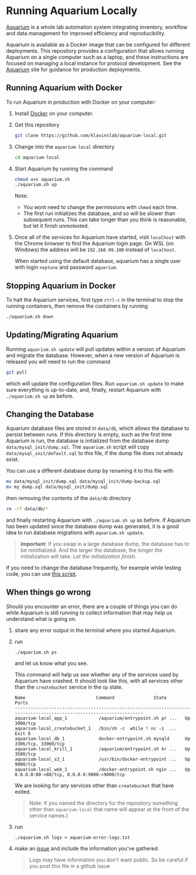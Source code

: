 # Running Aquarium Locally

[Aquarium](aquarium.bio) is a whole lab automation system integrating inventory, workflow and data management for improved efficiency and reproducibility.

Aquarium is available as a Docker image that can be configured for different deployments.
This repository provides a configuration that allows running Aquarium on a single computer such as a laptop, and these instructions are focused on managing a local instance for protocol development.
See the [Aquarium](aquarium.bio) site for guidance for production deployments.

## Running Aquarium with Docker

To run Aquarium in production with Docker on your computer:

1.  Install [Docker](https://www.docker.com/get-started) on your computer.

2.  Get this repository

    ```bash
    git clone https://github.com/klavinslab/aquarium-local.git
    ```

3.  Change into the `aquarium-local` directory

    ```bash
    cd aquarium-local
    ```

4.  Start Aquarium by running the command

    ```bash
    chmod u+x aquarium.sh
    ./aquarium.sh up
    ```

    Note:
    - You wont need to change the permissions with `chmod` each time.
    - The first run initializes the database, and so will be slower than subsequent runs.
      This can take longer than you think is reasonable, but let it finish unmolested.

5.  Once all of the services for Aquarium have started, visit `localhost` with the Chrome browser to find the Aquarium login page.
    On WSL (on Windows) the address will be `192.168.99.100` instead of `localhost`.

    When started using the default database, aquarium has a single user with login `neptune` and password `aquarium`.

## Stopping Aquarium in Docker

To halt the Aquarium services, first type `ctrl-c` in the terminal to stop the running containers, then remove the containers by running

```bash
./aquarium.sh down
```

## Updating/Migrating Aquarium

Running `aquarium.sh update` will pull updates within a version of Aquarium and migrate the database.
However, when a new version of Aquarium is released you will need to run the command

```bash
git pull
```

which will update the configuration files.
Run `aquarium.sh update` to make sure everything is up-to-date, and, finally, restart Aquarium with `./aquarium.sh up` as before.

## Changing the Database

Aquarium database files are stored in `data/db`, which allows the database to persist between runs.
If this directory is empty, such as the first time Aquarium is run, the database is initialized from the database dump `data/mysql_init/dump.sql`.
The `aquarium.sh` script will copy `data/mysql_init/default.sql` to this file, if the dump file does not already exist.

You can use a different database dump by renaming it to this file with

```bash
mv data/mysql_init/dump.sql data/mysql_init/dump-backup.sql
mv my_dump.sql data/mysql_init/dump.sql
```

then removing the contents of the `data/db` directory

```bash
rm -rf data/db/*
```

and finally restarting Aquarium with `./aquarium.sh up` as before.
If Aquarium has been updated since the database dump was generated, it is a good idea to run database migrations with `aquarium.sh update`.

> **Important**: If you swap in a large database dump, the database has to be reinitialized.
> And the larger the database, the longer the initialization will take.
> _Let the initialization finish._

If you need to change the database frequently, for example while testing code, you can use [this script](https://github.com/dvnstrcklnd/aq-hot-swap-db).

## When things go wrong

Should you encounter an error, there are a couple of things you can do while Aquarium is still running to collect information that may help us understand what is going on.

1. share any error output in the terminal where you started Aquarium.

2. run

   ```shell
   ./aquarium.sh ps
   ```

   and let us know what you see.

   This command will help us see whether any of the services used by Aquarium have crashed.
   It should look like this, with all services other than the `createbucket` service in the `Up` state.

   ```shell
   Name                           Command               State                      Ports                   
   --------------------------------------------------------------------------------------------------------------------
   aquarium-local_app_1            /aquarium/entrypoint.sh pr ...   Up       3000/tcp                                  
   aquarium-local_createbucket_1   /bin/sh -c  while ! nc -z  ...   Exit 0                                             
   aquarium-local_db_1             docker-entrypoint.sh mysqld      Up       3306/tcp, 33060/tcp                       
   aquarium-local_krill_1          /aquarium/entrypoint.sh kr ...   Up       3500/tcp                                  
   aquarium-local_s3_1             /usr/bin/docker-entrypoint ...   Up       9000/tcp                                  
   aquarium-local_web_1            /docker-entrypoint.sh ngin ...   Up       0.0.0.0:80->80/tcp, 0.0.0.0:9000->9000/tcp
   ```

   We are looking for any services other than `createbucket` that have exited.

   > Note: If you named the directory for the repository something other than `aquarium-local` that name will appear at the front of the service names.)

3. run

   ```shell
   ./aquarium.sh logs > aquarium-error-logs.txt
   ```

4. make an [issue](https://github.com/aquariumbio/aquarium-local/issues) and include the information you've gathered.

   > Logs may have information you don't want public. So be careful if you post this file in a github issue